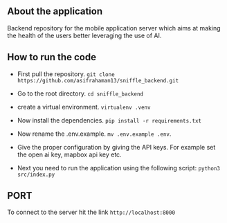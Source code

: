 ## About the application

Backend repository for the mobile application server which aims at making the health of the users better leveraging the use of AI.


## How to run the code

- First pull the repository. `git clone https://github.com/asifrahaman13/sniffle_backend.git`

- Go to the root directory. `cd sniffle_backend`

- create a virtual environment. `virtualenv .venv`

- Now install the dependencies. `pip install -r requirements.txt`

- Now rename the .env.example. `mv .env.example .env`. 

- Give the proper configuration by giving the API keys. For example set the open ai key, mapbox api key etc.

- Next you need to run the application using the following script: `python3  src/index.py`

## PORT

To connect to the server hit the link `http://localhost:8000`